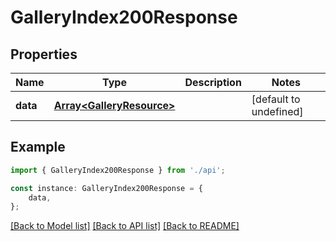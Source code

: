 # GalleryIndex200Response


## Properties

Name | Type | Description | Notes
------------ | ------------- | ------------- | -------------
**data** | [**Array&lt;GalleryResource&gt;**](GalleryResource.md) |  | [default to undefined]

## Example

```typescript
import { GalleryIndex200Response } from './api';

const instance: GalleryIndex200Response = {
    data,
};
```

[[Back to Model list]](../README.md#documentation-for-models) [[Back to API list]](../README.md#documentation-for-api-endpoints) [[Back to README]](../README.md)
